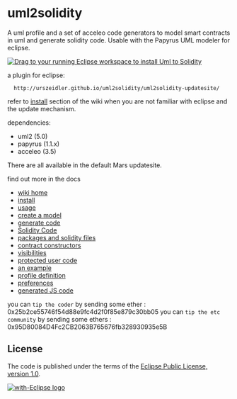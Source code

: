 # uml2solidity

A uml profile and a set of acceleo code generators to model smart contracts in uml and generate solidity code. Usable with the Papyrus UML modeler for eclipse.

<a href="http://marketplace.eclipse.org/marketplace-client-intro?mpc_install=2784342" class="drag" title="Drag to your running Eclipse workspace to install Uml to Solidity"><img class="img-responsive" src="https://marketplace.eclipse.org/sites/all/themes/solstice/public/images/marketplace/btn-install.png" alt="Drag to your running Eclipse workspace to install Uml to Solidity" /></a>

a plugin for eclipse: 

      http://urszeidler.github.io/uml2solidity/uml2solidity-updatesite/

refer to [install](https://github.com/UrsZeidler/uml2solidity/wiki#install) section of the wiki when you are not familiar with eclipse and the update mechanism.

dependencies:

* uml2 (5.0)
* papyrus (1.1.x)
* acceleo (3.5)

There are all available in the default Mars updatesite.

find out more in the docs

* [wiki home](https://github.com/UrsZeidler/uml2solidity/wiki)
 * [install](https://github.com/UrsZeidler/uml2solidity/wiki#install)
 * [usage](https://github.com/UrsZeidler/uml2solidity/wiki#usage)
 * [create a model](https://github.com/UrsZeidler/uml2solidity/wiki#create-a-model)
 * [generate code](https://github.com/UrsZeidler/uml2solidity/wiki#generate-code)
* [Solidity Code](https://github.com/UrsZeidler/uml2solidity/wiki/SolidityCode)
 * [packages and solidity files](https://github.com/UrsZeidler/uml2solidity/wiki/SolidityCode#packages-and-solidity-files)
 * [contract constructors](https://github.com/UrsZeidler/uml2solidity/wiki/SolidityCode#contract-constructors)
 * [visibilities](https://github.com/UrsZeidler/uml2solidity/wiki/SolidityCode#visibilities)
 * [protected user code](https://github.com/UrsZeidler/uml2solidity/wiki/SolidityCode#protected-user-code)
 * [an example](https://github.com/UrsZeidler/uml2solidity/wiki/SolidityCode#an-example)
* [profile definition](https://github.com/UrsZeidler/uml2solidity/wiki/Contracts)
* [preferences](https://github.com/UrsZeidler/uml2solidity/wiki/Preferences)
* [generated JS code](https://github.com/UrsZeidler/uml2solidity/wiki/JSCode)


you can `tip the coder` by sending some ether : 0x25b2ce55746f54d88e9fc4d2f0f85e879c30bb05
you can `tip the etc community` by sending some ethers : 0x95D80084D4Fc2CB2063B765676fb328930935e5B
 
 
 License
-------

The code is published under the terms of the [Eclipse Public License, version 1.0](http://www.eclipse.org/legal/epl-v10.html).
 
 
<a href="http://with-eclipse.github.io/" target="_blank">
<img alt="with-Eclipse logo" src="http://with-eclipse.github.io/with-eclipse-0.jpg" /></a>
